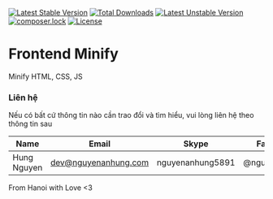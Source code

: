 [![Latest Stable Version](https://poser.pugx.org/nguyenanhung/utils-exchange-rates/v/stable)](https://packagist.org/packages/nguyenanhung/utils-exchange-rates)
[![Total Downloads](https://poser.pugx.org/nguyenanhung/utils-exchange-rates/downloads)](https://packagist.org/packages/nguyenanhung/utils-exchange-rates)
[![Latest Unstable Version](https://poser.pugx.org/nguyenanhung/utils-exchange-rates/v/unstable)](https://packagist.org/packages/nguyenanhung/utils-exchange-rates)
[![composer.lock](https://poser.pugx.org/nguyenanhung/utils-exchange-rates/composerlock)](https://packagist.org/packages/nguyenanhung/utils-exchange-rates)
[![License](https://poser.pugx.org/nguyenanhung/utils-exchange-rates/license)](https://packagist.org/packages/nguyenanhung/utils-exchange-rates)

# Frontend Minify

Minify HTML, CSS, JS

### Liên hệ

Nếu có bất cứ thông tin nào cần trao đổi và tìm hiểu, vui lòng liên hệ theo thông tin sau

| Name        | Email                | Skype            | Facebook      |
| ----------- | -------------------- | ---------------- | ------------- |
| Hung Nguyen | dev@nguyenanhung.com | nguyenanhung5891 | @nguyenanhung |

From Hanoi with Love <3
